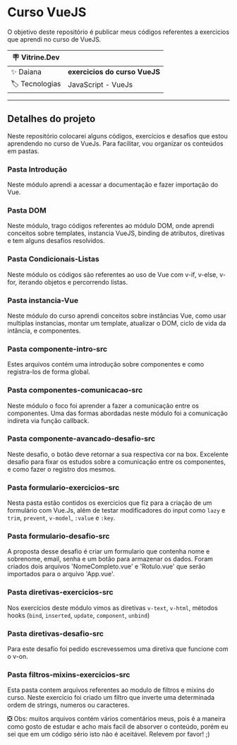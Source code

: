 # Curso VueJS

O objetivo deste repositório é publicar meus códigos referentes a exercicios que aprendi no curso de VueJS.

| :placard: Vitrine.Dev |     |
| -------------  | --- |
| :sparkles: Daiana        | **exercicios do curso VueJS**
| :label: Tecnologias | JavaScript -  VueJs

---

## Detalhes do projeto

Neste repositório colocarei alguns códigos, exercícios e desafios que estou aprendendo no curso de VueJs. Para facilitar, vou organizar os conteúdos em pastas.

### Pasta Introdução
Neste módulo aprendi a acessar a documentação e fazer importação do Vue.

### Pasta DOM
Neste módulo, trago códigos referentes ao módulo DOM, onde aprendi conceitos sobre templates, instancia VueJS, binding de atributos, diretivas e tem alguns desafios resolvidos.

### Pasta Condicionais-Listas
Neste módulo os códigos são referentes ao uso de Vue com v-if, v-else, v-for, iterando objetos e percorrendo listas.

### Pasta instancia-Vue
Neste módulo do curso aprendi conceitos sobre instâncias Vue, como usar multiplas instancias, montar um template, atualizar o DOM, ciclo de vida da intância, e componentes.

### Pasta componente-intro-src
Estes arquivos contém uma introdução sobre componentes e como registra-los de forma global.

### Pasta componentes-comunicacao-src
Neste módulo o foco foi aprender a fazer a comunicação entre os componentes. Uma das formas abordadas neste módulo foi a comunicação indireta via 
função callback.

### Pasta componente-avancado-desafio-src
Neste desafio, o botão deve retornar a sua respectiva cor na box. Excelente desafio para fixar os estudos sobre a comunicação entre os componentes, e como fazer o registro dos mesmos.

### Pasta formulario-exercicios-src
Nesta pasta estão contidos os exercicios que fiz para a criação de um formulário com Vue.Js, além de testar modificadores do input como <code>lazy</code> e <code>trim</code>, <code>prevent</code>, <code>v-model</code>, <code>:value</code> e <code>:key</code>.

### Pasta formulario-desafio-src
A proposta desse desafio é criar um formulario que contenha nome e sobrenome, email, senha e um botão para armazenar os dados. Foram criados dois arquivos 'NomeCompleto.vue' e 'Rotulo.vue' que serão importados para o arquivo 'App.vue'.

### Pasta diretivas-exercicios-src
Nos exercícios deste módulo vimos as diretivas <code>v-text</code>, <code>v-html</code>, métodos hooks (<code>bind</code>, <code>inserted</code>, <code>update</code>, <code>component</code>, <code>unbind</code>)

### Pasta diretivas-desafio-src
Para este desafio foi pedido escrevessemos uma diretiva que funcione com o v-on. 

### Pasta filtros-mixins-exercicios-src
Esta pasta contem arquivos referentes ao modulo de filtros e mixins do curso. Neste exercicio foi criado um filtro que inverte
uma determinada ordem de strings, numeros ou caracteres.


❎ Obs: muitos arquivos contém vários comentários meus, pois é a maneira como gosto de estudar e acho mais facil de absorver o conteúdo, porém eu sei que em um código sério isto não é aceitável. Relevem por favor! ;)



